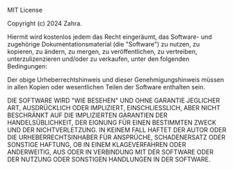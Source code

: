 MIT License

Copyright (c) 2024 Zahra.

Hiermit wird kostenlos jedem das Recht eingeräumt, das Software- und zugehörige Dokumentationsmaterial (die "Software") zu nutzen, zu kopieren, zu ändern, zu mergen, zu veröffentlichen, zu vertreiben, unterzulizenzieren und/oder zu verkaufen, unter den folgenden Bedingungen:

Der obige Urheberrechtshinweis und dieser Genehmigungshinweis müssen in allen Kopien oder wesentlichen Teilen der Software enthalten sein.

DIE SOFTWARE WIRD "WIE BESEHEN" UND OHNE GARANTIE JEGLICHER ART, AUSDRÜCKLICH ODER IMPLIZIERT, EINSCHLIESSLICH, ABER NICHT BESCHRÄNKT AUF DIE IMPLIZIERTEN GARANTIEN DER HANDELSÜBLICHKEIT, DER EIGNUNG FÜR EINEN BESTIMMTEN ZWECK UND DER NICHTVERLETZUNG. IN KEINEM FALL HAFTET DER AUTOR ODER DIE URHEBERRECHTSINHABER FÜR ANSPRÜCHE, SCHADENERSATZ ODER SONSTIGE HAFTUNG, OB IN EINEM KLAGEVERFAHREN ODER ANDERWEITIG, AUS ODER IN VERBINDUNG MIT DER SOFTWARE ODER DER NUTZUNG ODER SONSTIGEN HANDLUNGEN IN DER SOFTWARE.
